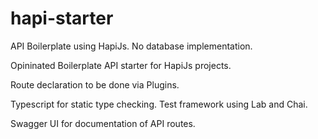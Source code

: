 # hapi-starter
API Boilerplate using HapiJs. No database implementation.

Opininated Boilerplate API starter for HapiJs projects.

Route declaration to be done via Plugins.

Typescript for static type checking.
Test framework using Lab and Chai.

Swagger UI for documentation of API routes.

